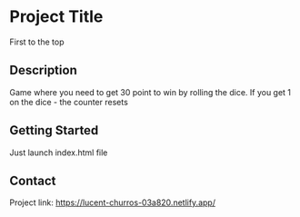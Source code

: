 # Project Title

First to the top

## Description

Game where you need to get 30 point to win by rolling the dice. If you get 1 on the dice - the counter resets

## Getting Started

Just launch index.html file

## Contact

Project link: https://lucent-churros-03a820.netlify.app/
